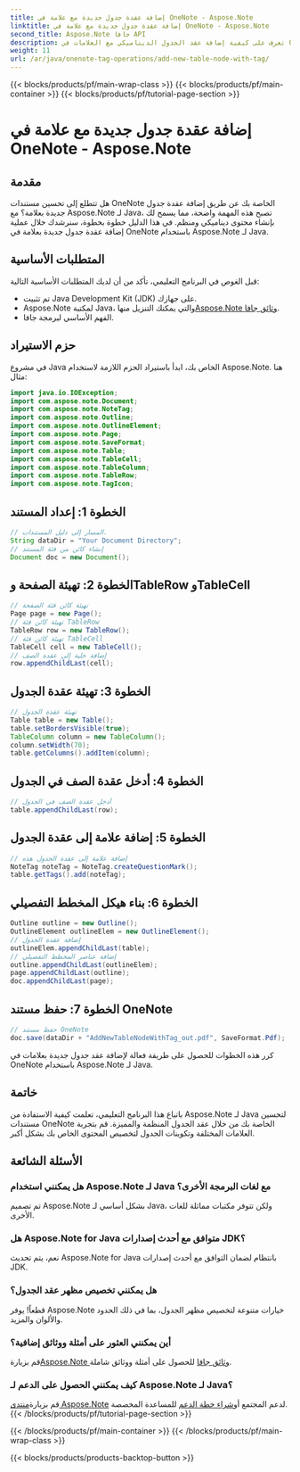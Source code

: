 ```yaml
---
title: إضافة عقدة جدول جديدة مع علامة في OneNote - Aspose.Note
linktitle: إضافة عقدة جدول جديدة مع علامة في OneNote - Aspose.Note
second_title: Aspose.Note جافا API
description: تعرف على كيفية إضافة عقد الجدول الديناميكي مع العلامات في OneNote باستخدام Aspose.Note لـ Java. قم بتحسين تنظيم المستندات الخاصة بك دون عناء.
weight: 11
url: /ar/java/onenote-tag-operations/add-new-table-node-with-tag/
---
```


{{< blocks/products/pf/main-wrap-class >}}
{{< blocks/products/pf/main-container >}}
{{< blocks/products/pf/tutorial-page-section >}}

# إضافة عقدة جدول جديدة مع علامة في OneNote - Aspose.Note

## مقدمة
هل تتطلع إلى تحسين مستندات OneNote الخاصة بك عن طريق إضافة عقدة جدول جديدة بعلامة؟ مع Aspose.Note لـ Java، تصبح هذه المهمة واضحة، مما يسمح لك بإنشاء محتوى ديناميكي ومنظم. في هذا الدليل خطوة بخطوة، سنرشدك خلال عملية إضافة عقدة جدول جديدة بعلامة في OneNote باستخدام Aspose.Note لـ Java.
## المتطلبات الأساسية
قبل الغوص في البرنامج التعليمي، تأكد من أن لديك المتطلبات الأساسية التالية:
- تم تثبيت Java Development Kit (JDK) على جهازك.
-  Aspose.Note لمكتبة Java، والتي يمكنك التنزيل منها[Aspose.Note وثائق جافا](https://reference.aspose.com/note/java/).
- الفهم الأساسي لبرمجة جافا.
## حزم الاستيراد
في مشروع Java الخاص بك، ابدأ باستيراد الحزم اللازمة لاستخدام Aspose.Note. هنا مثال:
```java
import java.io.IOException;
import com.aspose.note.Document;
import com.aspose.note.NoteTag;
import com.aspose.note.Outline;
import com.aspose.note.OutlineElement;
import com.aspose.note.Page;
import com.aspose.note.SaveFormat;
import com.aspose.note.Table;
import com.aspose.note.TableCell;
import com.aspose.note.TableColumn;
import com.aspose.note.TableRow;
import com.aspose.note.TagIcon;
```
## الخطوة 1: إعداد المستند
```java
// المسار إلى دليل المستندات.
String dataDir = "Your Document Directory";
// إنشاء كائن من فئة المستند
Document doc = new Document();
```
## الخطوة 2: تهيئة الصفحة وTableRow وTableCell
```java
// تهيئة كائن فئة الصفحة
Page page = new Page();
// تهيئة كائن فئة TableRow
TableRow row = new TableRow();
// تهيئة كائن فئة TableCell
TableCell cell = new TableCell();
// إضافة خلية إلى عقدة الصف
row.appendChildLast(cell);
```
## الخطوة 3: تهيئة عقدة الجدول
```java
// تهيئة عقدة الجدول
Table table = new Table();
table.setBordersVisible(true);
TableColumn column = new TableColumn();
column.setWidth(70);
table.getColumns().addItem(column);
```
## الخطوة 4: أدخل عقدة الصف في الجدول
```java
// أدخل عقدة الصف في الجدول
table.appendChildLast(row);
```
## الخطوة 5: إضافة علامة إلى عقدة الجدول
```java
// إضافة علامة إلى عقدة الجدول هذه
NoteTag noteTag = NoteTag.createQuestionMark();
table.getTags().add(noteTag);
```
## الخطوة 6: بناء هيكل المخطط التفصيلي
```java
Outline outline = new Outline();
OutlineElement outlineElem = new OutlineElement();
// إضافة عقدة الجدول
outlineElem.appendChildLast(table);
// إضافة عناصر المخطط التفصيلي
outline.appendChildLast(outlineElem);
page.appendChildLast(outline);
doc.appendChildLast(page);
```
## الخطوة 7: حفظ مستند OneNote
```java
// حفظ مستند OneNote
doc.save(dataDir + "AddNewTableNodeWithTag_out.pdf", SaveFormat.Pdf);
```
كرر هذه الخطوات للحصول على طريقة فعالة لإضافة عقد جدول جديدة بعلامات في OneNote باستخدام Aspose.Note لـ Java.
## خاتمة
باتباع هذا البرنامج التعليمي، تعلمت كيفية الاستفادة من Aspose.Note لـ Java لتحسين مستندات OneNote الخاصة بك من خلال عقد الجدول المنظمة والمميزة. قم بتجربة العلامات المختلفة وتكوينات الجدول لتخصيص المحتوى الخاص بك بشكل أكبر.
## الأسئلة الشائعة
### هل يمكنني استخدام Aspose.Note لـ Java مع لغات البرمجة الأخرى؟
تم تصميم Aspose.Note بشكل أساسي لـ Java، ولكن تتوفر مكتبات مماثلة للغات الأخرى.
### هل Aspose.Note for Java متوافق مع أحدث إصدارات JDK؟
نعم، يتم تحديث Aspose.Note for Java بانتظام لضمان التوافق مع أحدث إصدارات JDK.
### هل يمكنني تخصيص مظهر عقد الجدول؟
قطعاً! يوفر Aspose.Note خيارات متنوعة لتخصيص مظهر الجدول، بما في ذلك الحدود والألوان والمزيد.
### أين يمكنني العثور على أمثلة ووثائق إضافية؟
 قم بزيارة[Aspose.Note وثائق جافا](https://reference.aspose.com/note/java/) للحصول على أمثلة ووثائق شاملة.
### كيف يمكنني الحصول على الدعم لـ Aspose.Note لـ Java؟
 قم بزيارة[منتدى Aspose.Note](https://forum.aspose.com/c/note/28) لدعم المجتمع أو[شراء خطة الدعم](https://purchase.aspose.com/buy) للمساعدة المخصصة.
{{< /blocks/products/pf/tutorial-page-section >}}

{{< /blocks/products/pf/main-container >}}
{{< /blocks/products/pf/main-wrap-class >}}

{{< blocks/products/products-backtop-button >}}
